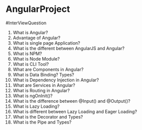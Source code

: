 # AngularProject
#InterViewQuestion 
1. What is Angular?
2. Advantage of Angular?
3. What is single page Application?
4. What is the  different between AngularJS and Angular?
5. What is NPM?
6. What is Node Module?
7. What is CLI Tool?
8. What are Components in Angular?
9. What is Data Binding? Types?
10. What is Dependency Injection in Angular?
11. What are Services in Angular?
12. What is Routing in Angular?
13. What is ngOnInit()?
14. What is the difference between @Input() and @Output()?
15. What is Lazy Loading?
16. What is different between Lazy Loading and Eager Loading?
17. What is the Decorator and Types?
18. What is the Pipe and Types?